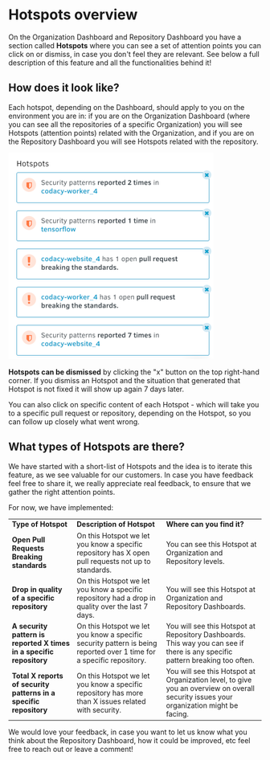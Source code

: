 # Hotspots overview

On the Organization Dashboard and Repository Dashboard you have a section called **Hotspots** where you can see a set of attention points you can click on or dismiss, in case you don't feel they are relevant. See below a full description of this feature and all the functionalities behind it!

## How does it look like?

Each hotspot, depending on the Dashboard, should apply to you on the environment you are in: if you are on the Organization Dashboard (where you can see all the repositories of a specific Organization) you will see Hotspots (attention points) related with the Organization, and if you are on the Repository Dashboard you will see Hotspots related with the repository.

![](/images/Screen_Shot_2018-05-03_at_23.38.47.png)

**Hotspots can be dismissed** by clicking the "x" button on the top right-hand corner. If you dismiss an Hotspot and the situation that generated that Hotspot is not fixed it will show up again 7 days later.

You can also click on specific content of each Hotspot - which will take you to a specific pull request or repository, depending on the Hotspot, so you can follow up closely what went wrong.

## What types of Hotspots are there?

We have started with a short-list of Hotspots and the idea is to iterate this feature, as we see valuable for our customers. In case you have feedback feel free to share it, we really appreciate real feedback, to ensure that we gather the right attention points.

For now, we have implemented:

<table>
<tbody>
<tr>
<td><strong>Type of Hotspot</strong></td>
<td><strong>Description of Hotspot</strong></td>
<td><strong>Where can you find it?</strong></td>
</tr>
<tr>
<td><strong>Open Pull Requests Breaking standards</strong></td>
<td>On this Hotspot we let you know a specific repository has X open pull requests not up to standards.</td>
<td>You can see this Hotspot at Organization and Repository levels.</td>
</tr>
<tr>
<td><strong>Drop in quality of a specific repository</strong></td>
<td>On this Hotspot we let you know a specific repository had a drop in quality over the last 7 days.</td>
<td>You will see this Hotspot at Organization and Repository Dashboards.</td>
</tr>
<tr>
<td><strong>A security pattern is reported X times in a specific repository</strong></td>
<td>On this Hotspot we let you know a specific security pattern is being reported over 1 time for a specific repository.</td>
<td>You will see this Hotspot at Repository Dashboards. This way you can see if there is any specific pattern breaking too often.</td>
</tr>
<trss>
<td><strong>Total X reports of security patterns in a specific repository</strong></td>
<td>On this Hotspot we let you know a specific repository has more than X issues related with security.</td>
<td>You will see this Hotspot at Organization level, to give you an overview on overall security issues your organization might be facing.</td>
</tr>
</tbody>
</table>

We would love your feedback, in case you want to let us know what you think about the Repository Dashboard, how it could be improved, etc feel free to reach out or leave a comment!
